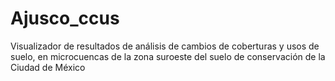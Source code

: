 # Ajusco_ccus
Visualizador de resultados de análisis de cambios de coberturas y usos de suelo, en microcuencas de la zona suroeste del suelo de conservación de la Ciudad de México
